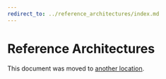 ```yaml
---
redirect_to: ../reference_architectures/index.md
---
```


# Reference Architectures

This document was moved to [another location](../reference_architectures/index.md).
